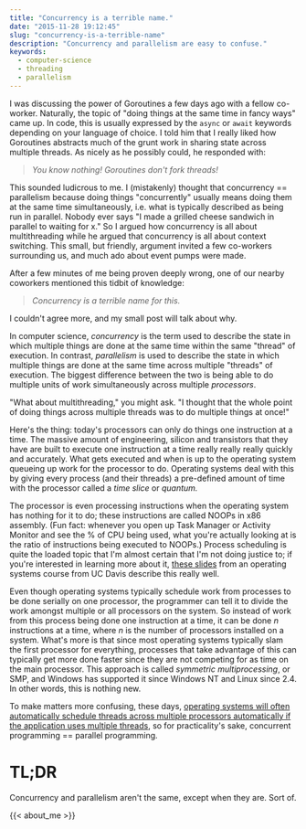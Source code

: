 ```yaml
---
title: "Concurrency is a terrible name."
date: "2015-11-28 19:12:45"
slug: "concurrency-is-a-terrible-name"
description: "Concurrency and parallelism are easy to confuse."
keywords:
  - computer-science
  - threading
  - parallelism
---
```


I was discussing the power of Goroutines a few days ago with a fellow co-worker. Naturally, the topic of "doing things at the same time in fancy ways" came up. In code, this is usually expressed by the `async` or `await` keywords depending on your language of choice. I told him that I really liked how Goroutines abstracts much of the grunt work in sharing state across multiple threads. As nicely as he possibly could, he responded with:

> *You know nothing! Goroutines don't fork threads!*

This sounded ludicrous to me. I (mistakenly) thought that concurrency == parallelism because doing things "concurrently" usually means doing them at the same time simultaneously, i.e. what is typically described as being run in parallel.
Nobody ever says "I made a grilled cheese sandwich in parallel to waiting for x." So I argued how concurrency is all about multithreading while he argued that concurrency is all about context switching. This small, but friendly, argument invited a few co-workers surrounding us, and much ado about event pumps were made.

After a few minutes of me being proven deeply wrong, one of our nearby coworkers mentioned this tidbit of knowledge:

> *Concurrency is a terrible name for this.*

I couldn't agree more, and my small post will talk about why.

In computer science, *concurrency* is the term used to describe the state in which multiple things are done at the same time within the same "thread" of execution. In contrast, *parallelism* is used to describe the state in which multiple things are done at the same time across multiple "threads" of execution.
The biggest difference between the two is being able to do multiple units of work simultaneously across multiple *processors*.

"What about multithreading," you might ask. "I thought that the whole point of doing things across multiple threads was to do multiple things at once!"

Here's the thing: today's processors can only do things one instruction at a time. The massive amount of engineering, silicon and transistors that they have are built to execute one instruction at a time really really really quickly and accurately. What gets executed and when is up to the operating system queueing up work for the processor to do. Operating systems deal with this by giving every process (and their threads) a pre-defined amount of time with the processor called a *time slice* or *quantum.*

The processor is even processing instructions when the operating system has nothing for it to do; these instructions are called NOOPs in x86 assembly. (Fun fact: whenever you open up Task Manager or Activity Monitor and see the % of CPU being used, what you're actually looking at is the ratio of instructions being executed to NOOPs.) Process scheduling is quite the loaded topic that I'm almost certain that I'm not doing justice to; if you're interested in learning more about it, [these slides](http://web.cs.ucdavis.edu/~pandey/Teaching/ECS150/Lects/05scheduling.pdf "") from an operating systems course from UC Davis describe this really well.

Even though operating systems typically schedule work from processes to be done serially on one processor, the programmer
can tell it to divide the work amongst multiple or all processors on the system. So instead of work from this process being done one instruction at a time, it can be done *n* instructions at a time, where *n* is the number of processors installed on a system. What's more is that since most operating systems typically slam the first processor for everything, processes that take advantage of this can typically get more done faster since they are not competing for as time on the main processor. This approach is called *symmetric multiprocessing*, or SMP, and Windows has supported it since Windows NT and Linux since 2.4. In other words, this is nothing new.

To make matters more confusing, these days, [operating systems will often automatically schedule threads across multiple processors automatically if the application uses multiple threads](http://programmers.stackexchange.com/questions/165424/net-mulithreading-and-quad-core-processors ""), so for practicality's sake, concurrent programming == parallel programming.

# TL;DR

Concurrency and parallelism aren't the same, except when they are. Sort of.

{{< about_me >}}

